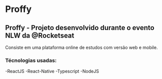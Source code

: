 # Proffy
## Proffy - Projeto desenvolvido durante o evento NLW da @Rocketseat

Consiste em uma plataforma online de estudos com versão web e mobile.

### Técnologias usadas:
-ReactJS
-React-Native
-Typescript
-NodeJS

